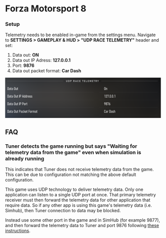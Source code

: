 # Forza Motorsport 8

### Setup

Telemetry needs to be enabled in-game from the settings menu. Navigate to  **SETTINGS > GAMEPLAY & HUD > "UDP RACE TELEMETRY"** header and set:

1. Data out: **ON**
2. Data out IP Adress: **127.0.0.1**
3. Port: **9876**
4. Data out packet format: **Car Dash**

![](assets/forza_telemetry.png)


## FAQ

### Tuner detects the game running but says "Waiting for telemetry data from the game" even when simulation is already running

This indicates that Tuner does not receive telemetry data from the game. This can be due to configuration not matching
the above default configuration.
 
This game uses UDP technology to deliver telemetry data. Only one application can listen to a single UDP port at once.
That primary telemetry receiver must then forward the telemetry data for other application that require data.
So if any other app is using this game's telemetry data (i.e. Simhub), then Tuner connection to data may be blocked.

Instead use some other port in the game and in SimHub (for example 9877),
and then forward the telemetry data to Tuner and port 9876 following [these instructions](https://github.com/SHWotever/SimHub/wiki/Sharing-UDP-data-with-other-applications).